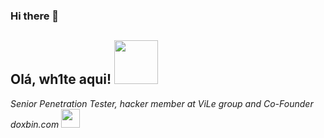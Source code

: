 ### Hi there 👋
<h2> Olá, wh1te aqui! <img src="https://media.giphy.com/media/IfsByYYHyNlnINT46g/giphy.gif" width="70"></h2>
<p><em>Senior Penetration Tester, hacker member at ViLe group and Co-Founder doxbin.com <a href="https://github.com/"></a><img src="https://media.giphy.com/media/WUlplcMpOCEmTGBtBW/giphy.gif" width="30">
  </em></p>

